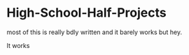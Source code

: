 # High-School-Half-Projects
most of this is really bdly written and it barely works but hey.

It works
